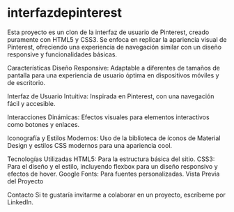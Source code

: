 # interfazdepinterest
Esta proyecto es un clon de la interfaz de usuario de Pinterest, creado puramente con HTML5 y CSS3.
Se enfoca en replicar la apariencia visual de Pinterest, ofreciendo una experiencia de navegación similar con un diseño responsive y funcionalidades básicas.

Características
Diseño Responsive: Adaptable a diferentes de tamaños de pantalla para una experiencia de usuario óptima en dispositivos móviles y de escritorio.

Interfaz de Usuario Intuitiva: Inspirada en Pinterest, con una navegación fácil y accesible.

Interacciones Dinámicas: Efectos visuales para elementos interactivos como botones y enlaces.

Iconografía y Estilos Modernos: Uso de la biblioteca de íconos de Material Design y estilos CSS modernos para una apariencia cool.

Tecnologías Utilizadas
HTML5: Para la estructura básica del sitio.
CSS3: Para el diseño y el estilo, incluyendo flexbox para un diseño responsivo y efectos de hover.
Google Fonts: Para fuentes personalizadas.
Vista Previa del Proyecto


Contacto
Si te gustaría invitarme a colaborar en un proyecto, escríbeme por LinkedIn.
